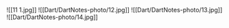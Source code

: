 ![[11 1.jpg]]
![[Dart/DartNotes-photo/12.jpg]]
![[Dart/DartNotes-photo/13.jpg]]
![[Dart/DartNotes-photo/14.jpg]]